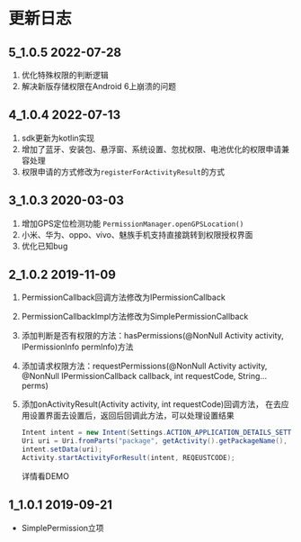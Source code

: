 # 更新日志

## 5_1.0.5	2022-07-28

1. 优化特殊权限的判断逻辑
2. 解决新版存储权限在Android 6上崩溃的问题

## 4_1.0.4	2022-07-13

1. sdk更新为kotlin实现
2. 增加了蓝牙、安装包、悬浮窗、系统设置、忽扰权限、电池优化的权限申请兼容处理
3. 权限申请的方式修改为`registerForActivityResult`的方式

## 3_1.0.3	2020-03-03

1. 增加GPS定位检测功能
   ```PermissionManager.openGPSLocation()```
2. 小米、华为、oppo、vivo、魅族手机支持直接跳转到权限授权界面
3. 优化已知bug

## 2_1.0.2	2019-11-09

1. PermissionCallback回调方法修改为IPermissionCallback

2. PermissionCallbackImpl方法修改为SimplePermissionCallback

3. 添加判断是否有权限的方法：hasPermissions(@NonNull Activity activity, IPermissionInfo permInfo)方法

4. 添加请求权限方法：requestPermissions(@NonNull Activity activity, @NonNull IPermissionCallback callback, int requestCode, String... perms)

5. 添加onActivityResult(Activity activity, int requestCode)回调方法，
   在去应用设置界面去设置后，返回后回调此方法，可以处理设置结果

   ```java
   Intent intent = new Intent(Settings.ACTION_APPLICATION_DETAILS_SETTINGS);
   Uri uri = Uri.fromParts("package", getActivity().getPackageName(), null);
   intent.setData(uri);
   Activity.startActivityForResult(intent, REQEUSTCODE);
   ```

   详情看DEMO

## 1_1.0.1	2019-09-21

+ SimplePermission立项